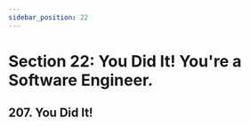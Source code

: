 ```yaml
---
sidebar_position: 22
---
```


# Section 22: You Did It! You're a Software Engineer.

## 207. You Did It!

>

